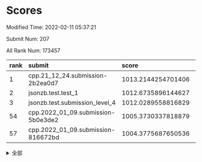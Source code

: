 # Scores

Modified Time: 2022-02-11 05:37:21

Submit Num: 207

All Rank Num: 173457

| rank |               submit               |       score        |       sigma        | pk_num |
| :--- | :--------------------------------- | :----------------- | :----------------- | :----- |
| 1    | cpp.21_12_24.submission-2b2ea0d7   | 1013.2144254701406 | 0.7981513662339492 | 3351   |
| 2    | jsonzb.test.test_1                 | 1012.6735896144627 | 0.7939184972513383 | 3351   |
| 3    | jsonzb.test.submission_level_4     | 1012.0289558816829 | 0.7830235654707353 | 3352   |
| 54   | cpp.2022_01_09.submission-5b0e3de2 | 1005.3730337818879 | 0.7192623353130524 | 3355   |
| 57   | cpp.2022_01_09.submission-816672bd | 1004.3775687650536 | 0.7100295524285513 | 3349   |


<details>
<summary>全部</summary>

| rank |                 submit                 |       score        |       sigma        | pk_num |
| :--- | :------------------------------------- | :----------------- | :----------------- | :----- |
| 1    | cpp.21_12_24.submission-2b2ea0d7       | 1013.2144254701406 | 0.7981513662339492 | 3351   |
| 2    | jsonzb.test.test_1                     | 1012.6735896144627 | 0.7939184972513383 | 3351   |
| 3    | jsonzb.test.submission_level_4         | 1012.0289558816829 | 0.7830235654707353 | 3352   |
| 4    | gobigger.level_3.submission_level_3_10 | 1011.7977281426132 | 0.7889032278437854 | 3353   |
| 5    | gobigger.level_3.submission_level_3_36 | 1011.4710851372923 | 0.7743826909644548 | 3353   |
| 6    | gobigger.level_3.submission_level_3_45 | 1011.2702672350875 | 0.7746982961350282 | 3353   |
| 7    | gobigger.level_3.submission_level_3_27 | 1011.1845893066005 | 0.7745494797773038 | 3351   |
| 8    | gobigger.level_3.submission_level_3_13 | 1011.052298729236  | 0.7538022144263344 | 3349   |
| 9    | gobigger.level_3.submission_level_3_31 | 1010.8820012923925 | 0.7455637190620676 | 3349   |
| 10   | gobigger.level_3.submission_level_3_28 | 1010.8707334853987 | 0.7871541956791032 | 3350   |
| 11   | gobigger.level_3.submission_level_3_22 | 1010.8120820861511 | 0.7541661567397115 | 3347   |
| 12   | gobigger.level_3.submission_level_3_46 | 1010.7752677710382 | 0.7668399804593535 | 3351   |
| 13   | gobigger.level_3.submission_level_3_23 | 1010.7425148789582 | 0.7767675733145442 | 3351   |
| 14   | gobigger.level_3.submission_level_3_1  | 1010.7059202299871 | 0.7918472240079697 | 3351   |
| 15   | gobigger.level_3.submission_level_3_40 | 1010.6459144303831 | 0.7568096171091294 | 3353   |
| 16   | gobigger.level_3.submission_level_3_5  | 1010.5854330318499 | 0.7548987428064736 | 3356   |
| 17   | gobigger.level_3.submission_level_3_41 | 1010.5636638709923 | 0.7604850061016543 | 3350   |
| 18   | gobigger.level_3.submission_level_3_16 | 1010.529873499346  | 0.7672818846811528 | 3354   |
| 19   | gobigger.level_3.submission_level_3_42 | 1010.5049232595144 | 0.7702055150476924 | 3356   |
| 20   | gobigger.level_3.submission_level_3_9  | 1010.3755130447706 | 0.7394028918636686 | 3353   |
| 21   | gobigger.level_3.submission_level_3_34 | 1010.2728522074985 | 0.7603475855522044 | 3350   |
| 22   | gobigger.level_3.submission_level_3_20 | 1010.2616204631627 | 0.7878420124990909 | 3358   |
| 23   | gobigger.level_3.submission_level_3_43 | 1010.2025241881619 | 0.771963807571789  | 3356   |
| 24   | gobigger.level_3.submission_level_3_29 | 1010.1856603194706 | 0.763811356734368  | 3350   |
| 25   | gobigger.level_3.submission_level_3_11 | 1010.1495027351671 | 0.7658431472711174 | 3353   |
| 26   | gobigger.level_3.submission_level_3_49 | 1010.0526383797448 | 0.7430094511431038 | 3353   |
| 27   | gobigger.level_3.submission_level_3_48 | 1010.0383002014229 | 0.7572583547653986 | 3351   |
| 28   | gobigger.level_3.submission_level_3_32 | 1010.0366380993866 | 0.757641634977982  | 3349   |
| 29   | gobigger.level_3.submission_level_3_6  | 1010.0116138798606 | 0.7727445216616292 | 3355   |
| 30   | gobigger.level_3.submission_level_3_17 | 1009.90039894545   | 0.754620086215554  | 3353   |
| 31   | gobigger.level_3.submission_level_3_14 | 1009.8940373135728 | 0.7613077124309346 | 3352   |
| 32   | gobigger.level_3.submission_level_3_4  | 1009.8877458787772 | 0.7760897161528394 | 3355   |
| 33   | gobigger.level_3.submission_level_3_2  | 1009.8367179364361 | 0.7499945185721021 | 3354   |
| 34   | gobigger.level_3.submission_level_3_19 | 1009.7662413142461 | 0.7521619171292314 | 3355   |
| 35   | gobigger.level_3.submission_level_3_18 | 1009.7386216097843 | 0.7678005514602032 | 3351   |
| 36   | gobigger.level_3.submission_level_3_39 | 1009.7044755334327 | 0.7549203550521226 | 3351   |
| 37   | gobigger.level_3.submission_level_3_3  | 1009.6829651193223 | 0.7424953331715818 | 3352   |
| 38   | gobigger.level_3.submission_level_3_44 | 1009.6828582413657 | 0.7481298486583231 | 3347   |
| 39   | gobigger.level_3.submission_level_3_37 | 1009.6538625787182 | 0.7449043657701776 | 3350   |
| 40   | gobigger.level_3.submission_level_3_8  | 1009.4594342696957 | 0.7536919014578586 | 3347   |
| 41   | gobigger.level_3.submission_level_3_7  | 1009.4501007493958 | 0.7568675563685311 | 3351   |
| 42   | gobigger.level_3.submission_level_3_33 | 1009.4425436480004 | 0.7653517610837668 | 3349   |
| 43   | gobigger.level_3.submission_level_3_47 | 1009.3820336725404 | 0.7495780483812726 | 3348   |
| 44   | gobigger.level_3.submission_level_3_21 | 1009.3454765864437 | 0.7656071186560256 | 3354   |
| 45   | gobigger.level_3.submission_level_3_38 | 1009.3355280790307 | 0.758674049641405  | 3353   |
| 46   | gobigger.level_3.submission_level_3_25 | 1009.259026084607  | 0.7437516026205124 | 3348   |
| 47   | gobigger.level_3.submission_level_3_15 | 1009.2010062815524 | 0.7592194635420506 | 3356   |
| 48   | gobigger.level_3.submission_level_3_26 | 1009.0474904780846 | 0.7486022680419522 | 3351   |
| 49   | gobigger.level_3.submission_level_3_0  | 1008.902908526227  | 0.7532763157718488 | 3348   |
| 50   | gobigger.level_3.submission_level_3_24 | 1008.7663567386674 | 0.7386100168127502 | 3350   |
| 51   | gobigger.level_3.submission_level_3_12 | 1008.7069940666227 | 0.7308307582429923 | 3346   |
| 52   | gobigger.level_3.submission_level_3_35 | 1008.3937480095293 | 0.7451024967120058 | 3345   |
| 53   | gobigger.level_3.submission_level_3_30 | 1008.1418030794745 | 0.7335607433606581 | 3351   |
| 54   | cpp.2022_01_09.submission-5b0e3de2     | 1005.3730337818879 | 0.7192623353130524 | 3355   |
| 55   | gobigger.level_1.submission_level_1_10 | 1004.7455532280588 | 0.7189567777929318 | 3351   |
| 56   | gobigger.level_1.submission_level_1_47 | 1004.476423619     | 0.708545229184913  | 3350   |
| 57   | cpp.2022_01_09.submission-816672bd     | 1004.3775687650536 | 0.7100295524285513 | 3349   |
| 58   | gobigger.level_1.submission_level_1_26 | 1004.3704324637006 | 0.7224193852052375 | 3352   |
| 59   | gobigger.level_1.submission_level_1_21 | 1004.317616469069  | 0.7095078920306856 | 3352   |
| 60   | gobigger.level_1.submission_level_1_15 | 1004.2811254102845 | 0.7254928946502768 | 3349   |
| 61   | gobigger.level_1.submission_level_1_36 | 1004.2267625203211 | 0.7105721233032747 | 3354   |
| 62   | gobigger.level_1.submission_level_1_42 | 1004.1935524003918 | 0.7159018250432689 | 3354   |
| 63   | gobigger.level_1.submission_level_1_20 | 1003.9815068640828 | 0.7183642125951206 | 3355   |
| 64   | gobigger.level_1.submission_level_1_39 | 1003.9238107325192 | 0.7182731631277893 | 3354   |
| 65   | gobigger.level_1.submission_level_1_34 | 1003.8185470721522 | 0.7239659861221502 | 3352   |
| 66   | gobigger.level_1.submission_level_1_2  | 1003.646914662722  | 0.7097708671596303 | 3348   |
| 67   | gobigger.level_1.submission_level_1_33 | 1003.6239823559404 | 0.708843041375086  | 3355   |
| 68   | gobigger.level_1.submission_level_1_31 | 1003.6123969036297 | 0.7082704184113165 | 3354   |
| 69   | gobigger.level_1.submission_level_1_30 | 1003.5886516945802 | 0.7260274798952613 | 3351   |
| 70   | gobigger.level_1.submission_level_1_35 | 1003.5576558587281 | 0.7253343679703617 | 3350   |
| 71   | gobigger.level_1.submission_level_1_0  | 1003.5052794956682 | 0.7180978247071812 | 3350   |
| 72   | gobigger.level_1.submission_level_1_37 | 1003.4635990162202 | 0.7182136162854544 | 3349   |
| 73   | gobigger.level_1.submission_level_1_27 | 1003.4504429597197 | 0.7196346508190297 | 3352   |
| 74   | gobigger.level_1.submission_level_1_14 | 1003.4388203700795 | 0.7064729302150097 | 3352   |
| 75   | gobigger.level_1.submission_level_1_29 | 1003.3819369206662 | 0.7100080254106748 | 3352   |
| 76   | gobigger.level_1.submission_level_1_13 | 1003.3661696989785 | 0.7148037088665812 | 3347   |
| 77   | gobigger.level_1.submission_level_1_16 | 1003.3551239674713 | 0.7154056475820357 | 3357   |
| 78   | gobigger.level_1.submission_level_1_4  | 1003.3442903940314 | 0.7158466322528643 | 3353   |
| 79   | gobigger.level_1.submission_level_1_46 | 1003.317468411526  | 0.7237873325973493 | 3352   |
| 80   | gobigger.level_1.submission_level_1_3  | 1003.2370776206016 | 0.7189353409655861 | 3346   |
| 81   | gobigger.level_1.submission_level_1_38 | 1003.2226837122649 | 0.7153270451288886 | 3352   |
| 82   | gobigger.level_1.submission_level_1_48 | 1003.2186454091869 | 0.720619882630718  | 3350   |
| 83   | gobigger.level_1.submission_level_1_23 | 1003.1983425389242 | 0.710478414892011  | 3355   |
| 84   | gobigger.level_1.submission_level_1_32 | 1003.1212849378777 | 0.7096259709177978 | 3357   |
| 85   | gobigger.level_1.submission_level_1_5  | 1003.1033609190918 | 0.7162722417389503 | 3353   |
| 86   | gobigger.level_1.submission_level_1_44 | 1003.090701308131  | 0.7225164299603857 | 3355   |
| 87   | gobigger.level_1.submission_level_1_9  | 1003.0542595455562 | 0.7143134508238909 | 3348   |
| 88   | gobigger.level_1.submission_level_1_43 | 1002.9794038956557 | 0.7230115905896981 | 3350   |
| 89   | gobigger.level_1.submission_level_1_22 | 1002.9720516933166 | 0.7217702696620785 | 3346   |
| 90   | gobigger.level_1.submission_level_1_6  | 1002.9206140391991 | 0.7133331060360537 | 3352   |
| 91   | gobigger.level_1.submission_level_1_45 | 1002.9191012314079 | 0.72344053772941   | 3349   |
| 92   | gobigger.level_1.submission_level_1_28 | 1002.9173060865188 | 0.714371004375831  | 3355   |
| 93   | gobigger.level_1.submission_level_1_40 | 1002.8287686099113 | 0.7201394403852028 | 3352   |
| 94   | gobigger.level_1.submission_level_1_11 | 1002.8215073113952 | 0.7086209463330506 | 3356   |
| 95   | gobigger.level_1.submission_level_1_17 | 1002.6443344417276 | 0.7103541276990416 | 3354   |
| 96   | gobigger.level_1.submission_level_1_24 | 1002.4948805397783 | 0.7154828751110061 | 3354   |
| 97   | gobigger.level_1.submission_level_1_12 | 1002.4933999554764 | 0.7108675673003697 | 3354   |
| 98   | gobigger.level_1.submission_level_1_41 | 1002.482738334897  | 0.7155930289246097 | 3352   |
| 99   | gobigger.level_1.submission_level_1_25 | 1002.4696461834469 | 0.7113805268693454 | 3355   |
| 100  | gobigger.level_1.submission_level_1_8  | 1002.4273060379284 | 0.7190366019899885 | 3354   |
| 101  | gobigger.level_1.submission_level_1_1  | 1002.3682444708298 | 0.71052655829018   | 3349   |
| 102  | gobigger.level_1.submission_level_1_18 | 1002.3013318633629 | 0.7199386902308721 | 3350   |
| 103  | gobigger.level_1.submission_level_1_7  | 1002.109685588809  | 0.7119837377806784 | 3354   |
| 104  | gobigger.level_1.submission_level_1_49 | 1001.9476729238919 | 0.7130963169068425 | 3350   |
| 105  | gobigger.level_1.submission_level_1_19 | 1001.6807944369313 | 0.704580797291003  | 3349   |
| 106  | gobigger.random.submission_random_48   | 997.1436251000591  | 0.7106083387447465 | 3355   |
| 107  | gobigger.random.submission_random_23   | 997.0337167317633  | 0.699508106399451  | 3350   |
| 108  | gobigger.random.submission_random_6    | 996.9947937947923  | 0.72092994635368   | 3353   |
| 109  | gobigger.random.submission_random_16   | 996.9800471678664  | 0.7057619025387011 | 3353   |
| 110  | gobigger.random.submission_random_30   | 996.7224466823592  | 0.7055295918721686 | 3351   |
| 111  | gobigger.random.submission_random_31   | 996.7018212248805  | 0.7153747643657743 | 3356   |
| 112  | gobigger.random.submission_random_26   | 996.49200277052    | 0.7069176211746078 | 3353   |
| 113  | gobigger.random.submission_random_21   | 996.4597321666159  | 0.7106961509755757 | 3351   |
| 114  | gobigger.random.submission_random_36   | 996.3837271351389  | 0.7157993222093619 | 3352   |
| 115  | gobigger.random.submission_random_7    | 996.3595483212483  | 0.7066093884198328 | 3351   |
| 116  | gobigger.random.submission_random_24   | 996.3413691705485  | 0.711767654122711  | 3351   |
| 117  | gobigger.random.submission_random_40   | 996.2809437727218  | 0.7014910923142627 | 3348   |
| 118  | gobigger.random.submission_random_42   | 996.2491515028286  | 0.7178179111623857 | 3354   |
| 119  | gobigger.random.submission_random_27   | 996.2464205230671  | 0.7088597566892189 | 3352   |
| 120  | gobigger.random.submission_random_28   | 996.1643484210961  | 0.6972266150022565 | 3349   |
| 121  | gobigger.random.submission_random_29   | 996.0897341459198  | 0.7056985183973683 | 3354   |
| 122  | gobigger.random.submission_random_10   | 996.0871513549595  | 0.7033440084598185 | 3355   |
| 123  | gobigger.random.submission_random_2    | 996.0496560306858  | 0.7137714378781044 | 3350   |
| 124  | gobigger.random.submission_random_25   | 996.006971709404   | 0.7178794408156451 | 3350   |
| 125  | gobigger.random.submission_random_45   | 995.9152384773156  | 0.7097048785163061 | 3348   |
| 126  | gobigger.random.submission_random_12   | 995.9011766628796  | 0.7102920918980985 | 3351   |
| 127  | gobigger.random.submission_random_32   | 995.8792579307005  | 0.709365245631402  | 3351   |
| 128  | gobigger.random.submission_random_39   | 995.8607970921726  | 0.7103952831915082 | 3351   |
| 129  | gobigger.random.submission_random_38   | 995.8230940664129  | 0.717074387262186  | 3355   |
| 130  | gobigger.random.submission_random_1    | 995.8119215014542  | 0.7265254341761669 | 3351   |
| 131  | gobigger.random.submission_random_33   | 995.8044022734168  | 0.7021474648486816 | 3350   |
| 132  | gobigger.random.submission_random_5    | 995.7583979658856  | 0.7046373065757032 | 3349   |
| 133  | gobigger.random.submission_random_13   | 995.7527731493582  | 0.7135890125281191 | 3354   |
| 134  | gobigger.random.submission_random_43   | 995.7133811914907  | 0.7120132268238846 | 3347   |
| 135  | gobigger.random.submission_random_14   | 995.6990120271328  | 0.722809750402516  | 3354   |
| 136  | gobigger.random.submission_random_18   | 995.6817188480692  | 0.7238987412460731 | 3355   |
| 137  | gobigger.random.submission_random_35   | 995.6778454662042  | 0.7111051956489388 | 3352   |
| 138  | gobigger.random.submission_random_4    | 995.6713494644146  | 0.7247696609037982 | 3351   |
| 139  | gobigger.random.submission_random_3    | 995.6501677908113  | 0.7110083193989215 | 3349   |
| 140  | gobigger.random.submission_random_47   | 995.6352594811249  | 0.7085339576090642 | 3354   |
| 141  | gobigger.random.submission_random_0    | 995.598723852601   | 0.7070183218263406 | 3356   |
| 142  | gobigger.random.submission_random_22   | 995.5871505658233  | 0.7125295818244247 | 3355   |
| 143  | gobigger.random.submission_random_8    | 995.5838581713654  | 0.7134725465512994 | 3351   |
| 144  | gobigger.random.submission_random_46   | 995.4103887961296  | 0.707379342429663  | 3351   |
| 145  | gobigger.random.submission_random_49   | 995.355437282164   | 0.7135360817560052 | 3350   |
| 146  | gobigger.random.submission_random_20   | 995.2559232138102  | 0.7064787711516847 | 3350   |
| 147  | gobigger.random.submission_random_17   | 995.1922092525924  | 0.700835221956015  | 3351   |
| 148  | gobigger.random.submission_random_19   | 995.1897871339712  | 0.7082866253142406 | 3352   |
| 149  | gobigger.random.submission_random_34   | 995.1534202654691  | 0.7096999281230197 | 3358   |
| 150  | gobigger.random.submission_random_44   | 995.0545395193813  | 0.714844153168755  | 3349   |
| 151  | gobigger.random.submission_random_15   | 995.0122297882474  | 0.7080016535847563 | 3350   |
| 152  | gobigger.random.submission_random_11   | 994.6332202086435  | 0.7241089595263958 | 3350   |
| 153  | gobigger.random.submission_random_37   | 994.4439216157558  | 0.7049491718319326 | 3351   |
| 154  | gobigger.random.submission_random_9    | 994.3034122966415  | 0.7234638179315492 | 3349   |
| 155  | gobigger.random.submission_random_41   | 994.0012410579973  | 0.7114987007533394 | 3352   |
| 156  | gobigger.level_2.submission_level_2_2  | 993.8448142288181  | 0.7240365548995359 | 3349   |
| 157  | gobigger.level_2.submission_level_2_21 | 993.7005316532261  | 0.7275044950098511 | 3353   |
| 158  | gobigger.level_2.submission_level_2_31 | 993.5377526522324  | 0.7213201762029989 | 3353   |
| 159  | gobigger.level_2.submission_level_2_22 | 993.2409318477837  | 0.74082862752255   | 3357   |
| 160  | gobigger.level_2.submission_level_2_43 | 993.2359980765301  | 0.7261622837912168 | 3351   |
| 161  | gobigger.level_2.submission_level_2_13 | 993.201489537591   | 0.7290073257575039 | 3354   |
| 162  | gobigger.level_2.submission_level_2_27 | 992.9833664921857  | 0.7436844595609541 | 3348   |
| 163  | gobigger.level_2.submission_level_2_45 | 992.9143592738824  | 0.74444069263183   | 3351   |
| 164  | gobigger.level_2.submission_level_2_39 | 992.8639563344335  | 0.7284764992066792 | 3349   |
| 165  | gobigger.level_2.submission_level_2_8  | 992.8034408247302  | 0.7401859117118366 | 3346   |
| 166  | gobigger.level_2.submission_level_2_9  | 992.7955107030651  | 0.7486014663135714 | 3349   |
| 167  | gobigger.level_2.submission_level_2_17 | 992.7327926230895  | 0.7290578223356163 | 3353   |
| 168  | gobigger.level_2.submission_level_2_42 | 992.7194419129695  | 0.7467518027695702 | 3353   |
| 169  | gobigger.level_2.submission_level_2_35 | 992.7022409332458  | 0.736293846934221  | 3356   |
| 170  | gobigger.level_2.submission_level_2_19 | 992.655314418195   | 0.7697963895008322 | 3358   |
| 171  | gobigger.level_2.submission_level_2_24 | 992.6456805403969  | 0.739369461821643  | 3352   |
| 172  | gobigger.level_2.submission_level_2_49 | 992.6429647895391  | 0.7406665695681942 | 3356   |
| 173  | gobigger.level_2.submission_level_2_6  | 992.6346481860032  | 0.7449187303144184 | 3351   |
| 174  | gobigger.level_2.submission_level_2_30 | 992.5000780384797  | 0.7494744556788077 | 3351   |
| 175  | gobigger.level_2.submission_level_2_20 | 992.4831461316684  | 0.7272612482018272 | 3352   |
| 176  | gobigger.level_2.submission_level_2_15 | 992.4550721697583  | 0.7514048357168626 | 3354   |
| 177  | gobigger.level_2.submission_level_2_11 | 992.4235503703575  | 0.733055856451576  | 3348   |
| 178  | gobigger.level_2.submission_level_2_14 | 992.3728436653031  | 0.7470900671670472 | 3351   |
| 179  | gobigger.level_2.submission_level_2_44 | 992.2597427746205  | 0.7501032553471241 | 3355   |
| 180  | gobigger.level_2.submission_level_2_47 | 992.2052722546703  | 0.7365605082819773 | 3357   |
| 181  | gobigger.level_2.submission_level_2_25 | 992.1857349375354  | 0.7814408460369091 | 3353   |
| 182  | gobigger.level_2.submission_level_2_1  | 992.1063290426622  | 0.7384313156156054 | 3351   |
| 183  | gobigger.level_2.submission_level_2_23 | 992.067042583999   | 0.741954265848073  | 3357   |
| 184  | gobigger.level_2.submission_level_2_48 | 991.8923556738397  | 0.7344713011638385 | 3352   |
| 185  | gobigger.level_2.submission_level_2_10 | 991.8461647986155  | 0.7556129719743525 | 3356   |
| 186  | gobigger.level_2.submission_level_2_38 | 991.8376738985681  | 0.7340280997694549 | 3356   |
| 187  | gobigger.level_2.submission_level_2_37 | 991.7478779162208  | 0.7467317080090716 | 3351   |
| 188  | gobigger.level_2.submission_level_2_4  | 991.7334784572356  | 0.7556070025812361 | 3352   |
| 189  | gobigger.level_2.submission_level_2_12 | 991.624827785251   | 0.7498970684021088 | 3347   |
| 190  | gobigger.level_2.submission_level_2_32 | 991.5811560087362  | 0.765297874698795  | 3349   |
| 191  | gobigger.level_2.submission_level_2_41 | 991.5268498870591  | 0.7497189365112282 | 3351   |
| 192  | gobigger.level_2.submission_level_2_0  | 991.4922010287909  | 0.7491395220648829 | 3352   |
| 193  | gobigger.level_2.submission_level_2_3  | 991.4401489413151  | 0.7533579399562098 | 3352   |
| 194  | gobigger.level_2.submission_level_2_5  | 991.4250793602312  | 0.7599006774750335 | 3348   |
| 195  | gobigger.level_2.submission_level_2_36 | 991.307268460368   | 0.7409430600657279 | 3346   |
| 196  | gobigger.level_2.submission_level_2_33 | 991.2828270605322  | 0.7654490584504898 | 3351   |
| 197  | gobigger.level_2.submission_level_2_34 | 991.2629172610083  | 0.7845606521612857 | 3356   |
| 198  | gobigger.level_2.submission_level_2_40 | 991.2395990137583  | 0.7502155193587536 | 3357   |
| 199  | gobigger.level_2.submission_level_2_29 | 991.221211790721   | 0.7560421868884336 | 3354   |
| 200  | gobigger.level_2.submission_level_2_46 | 990.9559848200958  | 0.7436505390751647 | 3352   |
| 201  | gobigger.level_2.submission_level_2_18 | 990.9325895357899  | 0.7577056876414846 | 3352   |
| 202  | gobigger.level_2.submission_level_2_7  | 990.9264765721135  | 0.7561518082323468 | 3354   |
| 203  | gobigger.level_2.submission_level_2_28 | 990.9009968438835  | 0.7480831472079733 | 3351   |
| 204  | gobigger.level_2.submission_level_2_26 | 990.7595794037165  | 0.7586092339222975 | 3352   |
| 205  | gobigger.level_2.submission_level_2_16 | 989.9750384035913  | 0.763047162758674  | 3352   |
| 206  | gobigger.none.submission_none_0        | 978.258427230659   | 1.2240872556851254 | 3355   |
| 207  | gobigger.none.submission_none_1        | 978.0693912520248  | 1.2155589323389897 | 3354   |

</details>